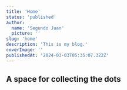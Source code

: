 ```yaml
---
title: 'Home'
status: 'published'
author:
  name: 'Segundo Juan'
  picture: ''
slug: 'home'
description: 'This is my blog.'
coverImage: ''
publishedAt: '2024-03-03T05:35:07.322Z'
---
```


## A space for collecting the dots